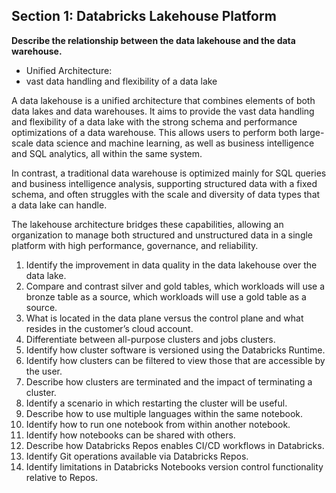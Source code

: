 ## Section 1: Databricks Lakehouse Platform

**Describe the relationship between the data lakehouse and the data warehouse.**
- Unified Architecture: 
- vast data handling and flexibility of a data lake

A data lakehouse is a unified architecture that combines elements of both data lakes and data warehouses. It aims to provide the vast data handling and flexibility of a data lake with the strong schema and performance optimizations of a data warehouse. This allows users to perform both large-scale data science and machine learning, as well as business intelligence and SQL analytics, all within the same system.

In contrast, a traditional data warehouse is optimized mainly for SQL queries and business intelligence analysis, supporting structured data with a fixed schema, and often struggles with the scale and diversity of data types that a data lake can handle.

The lakehouse architecture bridges these capabilities, allowing an organization to manage both structured and unstructured data in a single platform with high performance, governance, and reliability.



1. Identify the improvement in data quality in the data lakehouse over the data lake.
2. Compare and contrast silver and gold tables, which workloads will use a bronze table as a source, which workloads will use a gold table as a source.
3. What is located in the data plane versus the control plane and what resides in the customer’s cloud account.
4. Differentiate between all-purpose clusters and jobs clusters.
5. Identify how cluster software is versioned using the Databricks Runtime.
6. Identify how clusters can be filtered to view those that are accessible by the user.
7. Describe how clusters are terminated and the impact of terminating a cluster.
8.  Identify a scenario in which restarting the cluster will be useful.
9.  Describe how to use multiple languages within the same notebook.
10. Identify how to run one notebook from within another notebook.
11. Identify how notebooks can be shared with others.
12. Describe how Databricks Repos enables CI/CD workflows in Databricks.
13. Identify Git operations available via Databricks Repos.
14. Identify limitations in Databricks Notebooks version control functionality relative to Repos.
